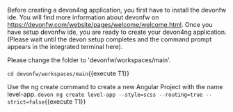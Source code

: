 Before creating a devon4ng application, you first have to install the devonfw ide. You will find more information about devonfw on https://devonfw.com/website/pages/welcome/welcome.html.
Once you have setup devonfw ide, you are ready to create your devon4ng application. (Please wait until the devon setup completes and the command prompt appears in the integrated terminal here).


Please change the folder to &#39;devonfw/workspaces/main&#39;.

`cd devonfw/workspaces/main`{{execute T1}}


Use the ng create command to create a new Angular Project with the name level-app.
`devon ng create level-app --style=scss --routing=true --strict=false`{{execute T1}}


